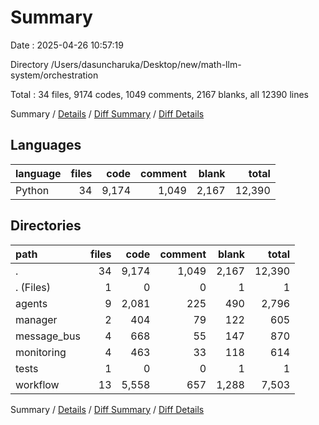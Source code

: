 # Summary

Date : 2025-04-26 10:57:19

Directory /Users/dasuncharuka/Desktop/new/math-llm-system/orchestration

Total : 34 files,  9174 codes, 1049 comments, 2167 blanks, all 12390 lines

Summary / [Details](details.md) / [Diff Summary](diff.md) / [Diff Details](diff-details.md)

## Languages
| language | files | code | comment | blank | total |
| :--- | ---: | ---: | ---: | ---: | ---: |
| Python | 34 | 9,174 | 1,049 | 2,167 | 12,390 |

## Directories
| path | files | code | comment | blank | total |
| :--- | ---: | ---: | ---: | ---: | ---: |
| . | 34 | 9,174 | 1,049 | 2,167 | 12,390 |
| . (Files) | 1 | 0 | 0 | 1 | 1 |
| agents | 9 | 2,081 | 225 | 490 | 2,796 |
| manager | 2 | 404 | 79 | 122 | 605 |
| message_bus | 4 | 668 | 55 | 147 | 870 |
| monitoring | 4 | 463 | 33 | 118 | 614 |
| tests | 1 | 0 | 0 | 1 | 1 |
| workflow | 13 | 5,558 | 657 | 1,288 | 7,503 |

Summary / [Details](details.md) / [Diff Summary](diff.md) / [Diff Details](diff-details.md)